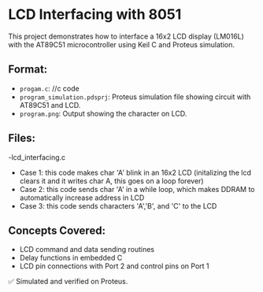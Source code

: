 # LCD Interfacing with 8051

This project demonstrates how to interface a 16x2 LCD display (LM016L) with the AT89C51 microcontroller using Keil C and Proteus simulation.

## Format:
- `progam.c`: //c code
- `program_simulation.pdsprj`: Proteus simulation file showing circuit with AT89C51 and LCD.
- `program.png`: Output showing the character on LCD.
  
## Files:
-lcd_interfacing.c
  - Case 1: this code makes char 'A' blink in an 16x2 LCD (initalizing the lcd clears it and it writes char A, this goes on a loop forever)
  - Case 2: this code sends char 'A' in a while loop, which makes DDRAM to automatically increase address in LCD
  - Case 3: this code sends characters 'A','B', and 'C' to the LCD
## Concepts Covered:
- LCD command and data sending routines
- Delay functions in embedded C
- LCD pin connections with Port 2 and control pins on Port 1

✅ Simulated and verified on Proteus.
